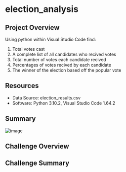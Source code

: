 # election_analysis

## Project Overview
Using python within Visual Studio Code find:
1) Total votes cast
2) A complete list of all candidates who recived votes
3) Total number of votes each candidate recived
4) Percentages of votes recived by each candidate
5) The winner of the election based off the popular vote

## Resources
- Data Source: election_results.csv
- Software: Python 3.10.2, Visual Studio Code 1.64.2

## Summary
![image](https://user-images.githubusercontent.com/98374315/157591156-6159faca-98af-4a79-b8e0-cf850b0769bc.png)

## Challenge Overview

## Challenge Summary

